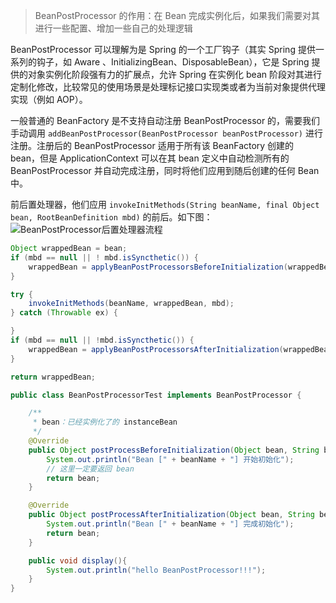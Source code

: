 > BeanPostProcessor 的作用：在 Bean 完成实例化后，如果我们需要对其进行一些配置、增加一些自己的处理逻辑

BeanPostProcessor 可以理解为是 Spring 的一个工厂钩子（其实 Spring 提供一系列的钩子，如 Aware 、InitializingBean、DisposableBean），它是 Spring 提供的对象实例化阶段强有力的扩展点，允许 Spring 在实例化 bean 阶段对其进行定制化修改，比较常见的使用场景是处理标记接口实现类或者为当前对象提供代理实现（例如 AOP）。

一般普通的 BeanFactory 是不支持自动注册 BeanPostProcessor 的，需要我们手动调用 `addBeanPostProcessor(BeanPostProcessor beanPostProcessor)` 进行注册。注册后的 BeanPostProcessor 适用于所有该 BeanFactory 创建的 bean，但是 ApplicationContext 可以在其 bean 定义中自动检测所有的 BeanPostProcessor 并自动完成注册，同时将他们应用到随后创建的任何 Bean 中。

前后置处理器，他们应用 `invokeInitMethods(String beanName, final Object bean, RootBeanDefinition mbd)` 的前后。如下图：
![BeanPostProcessor后置处理器流程]()

```java
Object wrappedBean = bean;
if (mbd == null || ! mbd.isSyncthetic()) {
	wrappedBean = applyBeanPostProcessorsBeforeInitialization(wrappedBean, beanName);
}

try {
	invokeInitMethods(beanName, wrappedBean, mbd);
} catch (Throwable ex) {

}
if (mbd == null || !mbd.isSyncthetic()) {
	wrappedBean = applyBeanPostProcessorsAfterInitialization(wrappedBean, beanName);
}

return wrappedBean;
```

```java
public class BeanPostProcessorTest implements BeanPostProcessor {

    /**
     * bean：已经实例化了的 instanceBean
     */
    @Override
    public Object postProcessBeforeInitialization(Object bean, String beanName) throws BeansException {
        System.out.println("Bean [" + beanName + "] 开始初始化");
        // 这里一定要返回 bean
        return bean;
    }

    @Override
    public Object postProcessAfterInitialization(Object bean, String beanName) throws BeansException {
        System.out.println("Bean [" + beanName + "] 完成初始化");
        return bean;
    }

    public void display(){
        System.out.println("hello BeanPostProcessor!!!");
    }
}
```